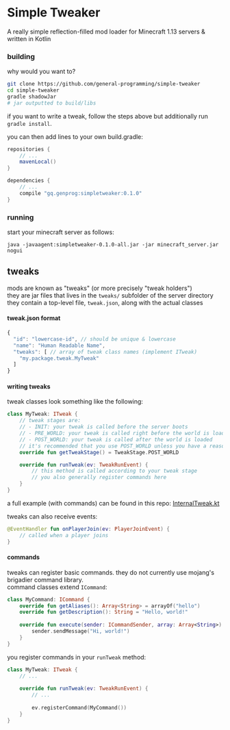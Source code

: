 # Simple Tweaker

A really simple reflection-filled mod loader for Minecraft 1.13 servers & written in Kotlin

### building

why would you want to?
```sh
git clone https://github.com/general-programming/simple-tweaker
cd simple-tweaker
gradle shadowJar
# jar outputted to build/libs
```

if you want to write a tweak, follow the steps above but additionally run `gradle install`.

you can then add lines to your own build.gradle:

```groovy
repositories {
    // ...
    mavenLocal()
}

dependencies {
    // ...
    compile "gq.genprog:simpletweaker:0.1.0"
}
```

### running

start your minecraft server as follows:
```
java -javaagent:simpletweaker-0.1.0-all.jar -jar minecraft_server.jar nogui
```

## tweaks

mods are known as "tweaks" (or more precisely "tweak holders")  
they are jar files that lives in the `tweaks/` subfolder of the server directory  
they contain a top-level file, `tweak.json`, along with the actual classes

#### tweak.json format

```js
{
  "id": "lowercase-id", // should be unique & lowercase
  "name": "Human Readable Name",
  "tweaks": [ // array of tweak class names (implement ITweak)
    "my.package.tweak.MyTweak"
  ]
}
```

#### writing tweaks

tweak classes look something like the following:

```kotlin
class MyTweak: ITweak {
    // tweak stages are:
    // - INIT: your tweak is called before the server boots
    // - PRE_WORLD: your tweak is called right before the world is loaded
    // - POST_WORLD: your tweak is called after the world is loaded
    // it's recommended that you use POST_WORLD unless you have a reason to run beforehand
    override fun getTweakStage() = TweakStage.POST_WORLD

    override fun runTweak(ev: TweakRunEvent) {
        // this method is called according to your tweak stage
        // you also generally register commands here
    }
}
```

a full example (with commands) can be found in this repo: [InternalTweak.kt](https://github.com/general-programming/simple-tweaker/blob/master/src/main/kotlin/gq/genprog/simpletweaker/tweaks/builtin/InternalTweak.kt)

tweaks can also receive events:

```kotlin
@EventHandler fun onPlayerJoin(ev: PlayerJoinEvent) {
    // called when a player joins
}
```

#### commands

tweaks can register basic commands. they do not currently use mojang's brigadier command library.  
command classes extend `ICommand`:

```kotlin
class MyCommand: ICommand {
    override fun getAliases(): Array<String> = arrayOf("hello")
    override fun getDescription(): String = "Hello, world!"
    
    override fun execute(sender: ICommandSender, array: Array<String>) {
        sender.sendMessage("Hi, world!")
    }
}
```

you register commands in your `runTweak` method:

```kotlin
class MyTweak: ITweak {
    // ...
    
    override fun runTweak(ev: TweakRunEvent) {
        // ...
        
        ev.registerCommand(MyCommand())
    }
}
```